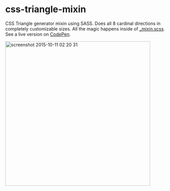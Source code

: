 # css-triangle-mixin
CSS Triangle generator mixin using SASS. Does all 8 cardinal directions in completely customizable sizes. All the magic happens inside of [_mixin.scss](style/scss/_mixin.scss). See a live version on [CodePen](http://codepen.io/Somnius/pen/BodyVm).

<img width="455" alt="screenshot 2015-10-11 02 20 31" src="https://cloud.githubusercontent.com/assets/3317766/10415255/99f90de4-6fbf-11e5-90bd-6b3f60e14904.png">
